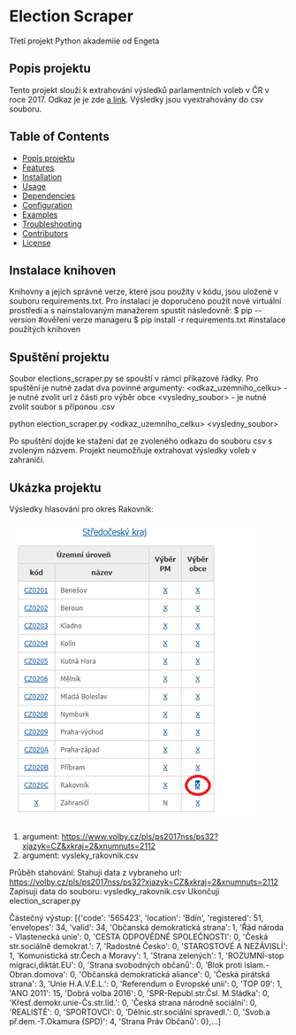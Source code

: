 # Election Scraper

Třetí projekt Python akademiie od Engeta

## Popis projektu

Tento projekt slouží k extrahování výsledků parlamentních voleb v ČR v roce 2017. Odkaz je je zde [a link](https://www.volby.cz/pls/ps2017nss/ps3?xjazyk=CZ). Výsledky jsou vyextrahovány do csv souboru.

## Table of Contents

- [Popis projektu](#popis)
- [Features](#features)
- [Installation](#installation)
- [Usage](#usage)
- [Dependencies](#dependencies)
- [Configuration](#configuration)
- [Examples](#examples)
- [Troubleshooting](#troubleshooting)
- [Contributors](#contributors)
- [License](#license)

## Instalace knihoven

Knihovny a jejich správné verze, které jsou použity v kódu, jsou uložené v souboru requirements.txt. Pro instalaci je doporučeno použít nové virtuální prostředí a s nainstalovaným manažerem spustit následovně:
$ pip --version #ověření verze manageru
$ pip install -r requirements.txt #instalace použitých knihoven

## Spuštění projektu

Soubor elections_scraper.py se spouští v rámci příkazové řádky. Pro spuštění je nutné zadat dva povinné argumenty:
<odkaz_uzemniho_celku> - je nutné zvolit url z části pro výběr obce
<vysledny_soubor> - je nutné zvolit soubor s příponou .csv

python election_scraper.py <odkaz_uzemniho_celku> <vysledny_soubor>

Po spuštění dojde ke stažení dat ze zvoleného odkazu do souboru csv s zvoleným názvem.
Projekt neumožňuje extrahovat výsledky voleb v zahraničí.

## Ukázka projektu

Výsledky hlasování pro okres Rakovník:

![Vyber okresu](vyber_okresu.png)

1.  argument: https://www.volby.cz/pls/ps2017nss/ps32?xjazyk=CZ&xkraj=2&xnumnuts=2112
2.  argument: vysleky_rakovnik.csv

Průběh stahování:
Stahuji data z vybraneho url: https://volby.cz/pls/ps2017nss/ps32?xjazyk=CZ&xkraj=2&xnumnuts=2112
Zapisuji data do souboru: vysledky_rakovnik.csv
Ukončuji election_scraper.py

Částečný výstup:
[{'code': '565423', 'location': 'Bdín', 'registered': 51, 'envelopes': 34, 'valid': 34, 'Občanská demokratická strana': 1, 'Řád národa - Vlastenecká unie': 0, 'CESTA ODPOVĚDNÉ SPOLEČNOSTI': 0, 'Česká str.sociálně demokrat.': 7, 'Radostné Česko': 0, 'STAROSTOVÉ A
NEZÁVISLÍ': 1, 'Komunistická str.Čech a Moravy': 1, 'Strana zelených': 1, 'ROZUMNÍ-stop migraci,diktát.EU': 0, 'Strana svobodných občanů': 0, 'Blok proti islam.-Obran.domova': 0, 'Občanská demokratická aliance': 0, 'Česká pirátská strana': 3, 'Unie H.A.V.E.L.': 0, 'Referendum o Evropské unii': 0, 'TOP 09': 1, 'ANO 2011': 15, 'Dobrá volba 2016': 0, 'SPR-Republ.str.Čsl. M.Sládka': 0, 'Křesť.demokr.unie-Čs.str.lid.': 0, 'Česká strana národně sociální': 0, 'REALISTÉ': 0, 'SPORTOVCI': 0, 'Dělnic.str.sociální spravedl.': 0, 'Svob.a př.dem.-T.Okamura (SPD)': 4, 'Strana Práv Občanů': 0},...]
